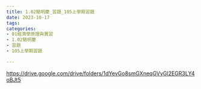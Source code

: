 ```yaml
---
title: 1.02駱明慶_習題_105上學期習題
date: 2023-10-17
tags: 
categories:
- 01經濟學原理與實習
- 1.02駱明慶
- 習題
- 105上學期習題

---
```

https://drive.google.com/drive/folders/1dYevGo8smGXneqGVyGl2EGR3LY4oBJt5
